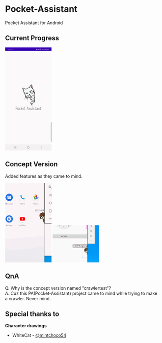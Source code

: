 # Pocket-Assistant
Pocket Assistant for Android   
   
## Current Progress   
<img src="./img/proto_2.gif" width="30%" height="30%">   
   
     
## Concept Version   
Added features as they came to mind.   
     
<img src="./img/concept.gif" width="30%" height="30%">   <img src="./img/concept2.gif" width="30%" height="30%">   
    
## QnA
Q. Why is the concept version named "crawlertest"?    
A. Cuz this PA(Pocket-Assistant) project came to mind while trying to make a crawler. Never mind.   
   
## Special thanks to   
**Character drawings**   
+ WhiteCat - [@mintchoco54](https://www.instagram.com/mintchoco54)   

